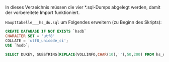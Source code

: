 In dieses Verzeichnis müssen die vier *.sql-Dumps abgelegt werden, damit der vorbereitete Import funktioniert.

`Haupttabelle___hs_du.sql` um Folgendes erweitern (zu Beginn des Skripts):

``` SQL
CREATE DATABASE IF NOT EXISTS `hsdb`
CHARACTER SET = 'utf8'
COLLATE = 'utf8_unicode_ci';
USE `hsdb`;
```

``` SQL 
SELECT DUKEY, SUBSTRING(REPLACE(VOLLINFO,CHAR(10),''),50,200) FROM hs_du LIMIT 100;
```